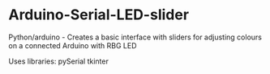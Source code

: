 # Arduino-Serial-LED-slider
Python/arduino - Creates a basic interface with sliders for adjusting colours on a connected Arduino with RBG LED

Uses libraries:
pySerial
tkinter

